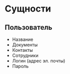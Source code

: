 # Сущности

## Пользователь
* Название
* Документы
* Контакты
* Сотрудники
* Логин (адрес эл. почты)
* Пароль
